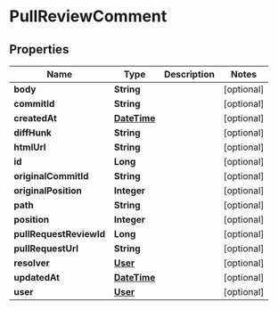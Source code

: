 
# PullReviewComment

## Properties
Name | Type | Description | Notes
------------ | ------------- | ------------- | -------------
**body** | **String** |  |  [optional]
**commitId** | **String** |  |  [optional]
**createdAt** | [**DateTime**](DateTime.md) |  |  [optional]
**diffHunk** | **String** |  |  [optional]
**htmlUrl** | **String** |  |  [optional]
**id** | **Long** |  |  [optional]
**originalCommitId** | **String** |  |  [optional]
**originalPosition** | **Integer** |  |  [optional]
**path** | **String** |  |  [optional]
**position** | **Integer** |  |  [optional]
**pullRequestReviewId** | **Long** |  |  [optional]
**pullRequestUrl** | **String** |  |  [optional]
**resolver** | [**User**](User.md) |  |  [optional]
**updatedAt** | [**DateTime**](DateTime.md) |  |  [optional]
**user** | [**User**](User.md) |  |  [optional]



